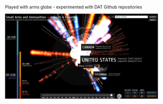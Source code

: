 Played with arms globe - experimented with DAT Github repositories


![Example Image](../project_images/cover_1.JPG?raw=true "Example Image")
